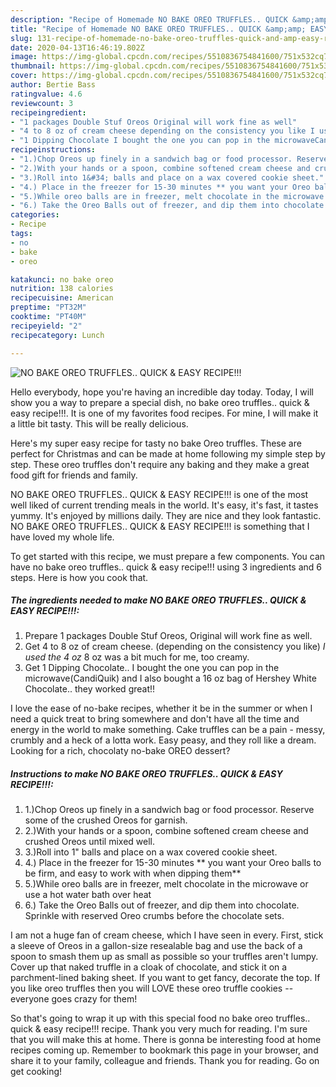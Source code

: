 ```yaml
---
description: "Recipe of Homemade NO BAKE OREO TRUFFLES.. QUICK &amp;amp; EASY RECIPE!!!"
title: "Recipe of Homemade NO BAKE OREO TRUFFLES.. QUICK &amp;amp; EASY RECIPE!!!"
slug: 131-recipe-of-homemade-no-bake-oreo-truffles-quick-and-amp-easy-recipe
date: 2020-04-13T16:46:19.802Z
image: https://img-global.cpcdn.com/recipes/5510836754841600/751x532cq70/no-bake-oreo-truffles-quick-easy-recipe-recipe-main-photo.jpg
thumbnail: https://img-global.cpcdn.com/recipes/5510836754841600/751x532cq70/no-bake-oreo-truffles-quick-easy-recipe-recipe-main-photo.jpg
cover: https://img-global.cpcdn.com/recipes/5510836754841600/751x532cq70/no-bake-oreo-truffles-quick-easy-recipe-recipe-main-photo.jpg
author: Bertie Bass
ratingvalue: 4.6
reviewcount: 3
recipeingredient:
- "1 packages Double Stuf Oreos Original will work fine as well"
- "4 to 8 oz of cream cheese depending on the consistency you like I used the 4 oz 8 oz was a bit much for me too creamy"
- "1 Dipping Chocolate I bought the one you can pop in the microwaveCandiQuik and I also bought a 16 oz bag of Hershey White Chocolate they worked great"
recipeinstructions:
- "1.)Chop Oreos up finely in a sandwich bag or food processor. Reserve some of the crushed Oreos for garnish."
- "2.)With your hands or a spoon, combine softened cream cheese and crushed Oreos until mixed well."
- "3.)Roll into 1&#34; balls and place on a wax covered cookie sheet."
- "4.) Place in the freezer for 15-30 minutes ** you want your Oreo balls to be firm, and easy to work with when dipping them**"
- "5.)While oreo balls are in freezer, melt chocolate in the microwave or use a hot water bath over heat"
- "6.) Take the Oreo Balls out of freezer, and dip them into chocolate. Sprinkle with reserved Oreo crumbs before the chocolate sets."
categories:
- Recipe
tags:
- no
- bake
- oreo

katakunci: no bake oreo 
nutrition: 138 calories
recipecuisine: American
preptime: "PT32M"
cooktime: "PT40M"
recipeyield: "2"
recipecategory: Lunch

---
```



![NO BAKE OREO TRUFFLES.. QUICK &amp; EASY RECIPE!!!](https://img-global.cpcdn.com/recipes/5510836754841600/751x532cq70/no-bake-oreo-truffles-quick-easy-recipe-recipe-main-photo.jpg)

Hello everybody, hope you're having an incredible day today. Today, I will show you a way to prepare a special dish, no bake oreo truffles.. quick &amp; easy recipe!!!. It is one of my favorites food recipes. For mine, I will make it a little bit tasty. This will be really delicious.

Here&#39;s my super easy recipe for tasty no bake Oreo truffles. These are perfect for Christmas and can be made at home following my simple step by step. These oreo truffles don&#39;t require any baking and they make a great food gift for friends and family.

NO BAKE OREO TRUFFLES.. QUICK &amp; EASY RECIPE!!! is one of the most well liked of current trending meals in the world. It's easy, it's fast, it tastes yummy. It's enjoyed by millions daily. They are nice and they look fantastic. NO BAKE OREO TRUFFLES.. QUICK &amp; EASY RECIPE!!! is something that I have loved my whole life.


To get started with this recipe, we must prepare a few components. You can have no bake oreo truffles.. quick &amp; easy recipe!!! using 3 ingredients and 6 steps. Here is how you cook that.

<!--inarticleads1-->

##### The ingredients needed to make NO BAKE OREO TRUFFLES.. QUICK &amp; EASY RECIPE!!!:

1. Prepare 1 packages Double Stuf Oreos, Original will work fine as well.
1. Get 4 to 8 oz of cream cheese. (depending on the consistency you like) *I used the 4 oz* 8 oz was a bit much for me, too creamy.
1. Get 1 Dipping Chocolate.. I bought the one you can pop in the microwave(CandiQuik) and I also bought a 16 oz bag of Hershey White Chocolate.. they worked great!!


I love the ease of no-bake recipes, whether it be in the summer or when I need a quick treat to bring somewhere and don&#39;t have all the time and energy in the world to make something. Cake truffles can be a pain - messy, crumbly and a heck of a lotta work. Easy peasy, and they roll like a dream. Looking for a rich, chocolaty no-bake OREO dessert? 

<!--inarticleads2-->

##### Instructions to make NO BAKE OREO TRUFFLES.. QUICK &amp; EASY RECIPE!!!:

1. 1.)Chop Oreos up finely in a sandwich bag or food processor. Reserve some of the crushed Oreos for garnish.
1. 2.)With your hands or a spoon, combine softened cream cheese and crushed Oreos until mixed well.
1. 3.)Roll into 1&#34; balls and place on a wax covered cookie sheet.
1. 4.) Place in the freezer for 15-30 minutes ** you want your Oreo balls to be firm, and easy to work with when dipping them**
1. 5.)While oreo balls are in freezer, melt chocolate in the microwave or use a hot water bath over heat
1. 6.) Take the Oreo Balls out of freezer, and dip them into chocolate. Sprinkle with reserved Oreo crumbs before the chocolate sets.


I am not a huge fan of cream cheese, which I have seen in every. First, stick a sleeve of Oreos in a gallon-size resealable bag and use the back of a spoon to smash them up as small as possible so your truffles aren&#39;t lumpy. Cover up that naked truffle in a cloak of chocolate, and stick it on a parchment-lined baking sheet. If you want to get fancy, decorate the top. If you like oreo truffles then you will LOVE these oreo truffle cookies -- everyone goes crazy for them! 

So that's going to wrap it up with this special food no bake oreo truffles.. quick &amp; easy recipe!!! recipe. Thank you very much for reading. I'm sure that you will make this at home. There is gonna be interesting food at home recipes coming up. Remember to bookmark this page in your browser, and share it to your family, colleague and friends. Thank you for reading. Go on get cooking!
